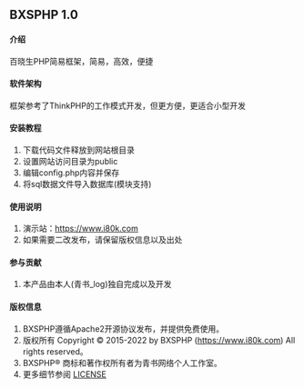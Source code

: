 ## BXSPHP 1.0

#### 介绍
百晓生PHP简易框架，简易，高效，便捷

#### 软件架构
框架参考了ThinkPHP的工作模式开发，但更方便，更适合小型开发


#### 安装教程

1.  下载代码文件释放到网站根目录
2.  设置网站访问目录为public
3.  编辑config.php内容并保存
4.  将sql数据文件导入数据库(模块支持)

#### 使用说明

1.  演示站：https://www.i80k.com
2.  如果需要二改发布，请保留版权信息以及出处

#### 参与贡献

1.  本产品由本人(青书_log)独自完成以及开发

#### 版权信息

1.  BXSPHP遵循Apache2开源协议发布，并提供免费使用。 
2.  版权所有 Copyright © 2015-2022 by BXSPHP (https://www.i80k.com) All rights reserved。 
3.  BXSPHP® 商标和著作权所有者为青书网络个人工作室。
4.  更多细节参阅 [LICENSE](LICENSE)
